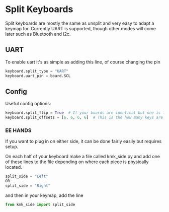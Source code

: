 # Split Keyboards
Split keyboards are mostly the same as unsplit and very easy to adapt a keymap for. Currently
UART is supported, though other modes will come later such as Bluetooth and i2c.


## UART
To enable uart it's as simple as adding this line, of course changing the pin
```python
keyboard.split_type = "UART"
keyboard.uart_pin = board.SCL
```

## Config
Useful config options:
```python
keyboard.split_flip = True  # If your boards are identical but one is flipped, this option is for you 
keyboard.split_offsets = [6, 6, 6, 6]  # This is the how many keys are on each column on the "target" half
```

### EE HANDS
If you want to plug in on either side, it can be done fairly easily but requires setup. 

On each half of your keyboard make a file called kmk_side.py and add one of these lines to the file
depending on where each piece is physically located.
```python
split_side = "Left"
OR
split_side = "Right"
```

and then in your keymap, add the line
```python
from kmk_side import split_side
```

